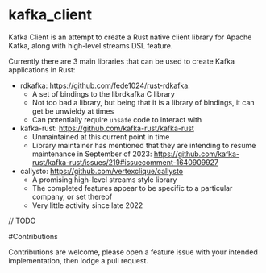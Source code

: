 # kafka_client

Kafka Client is an attempt to create a Rust native client library for Apache Kafka, along with high-level streams DSL feature.

Currently there are 3 main libraries that can be used to create Kafka applications in Rust:
 - rdkafka: https://github.com/fede1024/rust-rdkafka:
     - A set of bindings to the librdkafka C library
     - Not too bad a library, but being that it is a library of bindings, 
        it can get be unwieldy at times
     - Can potentially require `unsafe` code to interact with
 - kafka-rust: https://github.com/kafka-rust/kafka-rust
     - Unmaintained at this current point in time
     - Library maintainer has mentioned that they are intending to resume
        maintenance in September of 2023: https://github.com/kafka-rust/kafka-rust/issues/219#issuecomment-1640909927
 - callysto: https://github.com/vertexclique/callysto
     - A promising high-level streams style library
     - The completed features appear to be specific to a particular company, or set thereof
     - Very little activity since late 2022

// TODO

#Contributions

Contributions are welcome, please open a feature issue with your intended implementation, then lodge a pull request.
